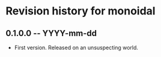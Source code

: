# Revision history for monoidal

## 0.1.0.0 -- YYYY-mm-dd

* First version. Released on an unsuspecting world.
